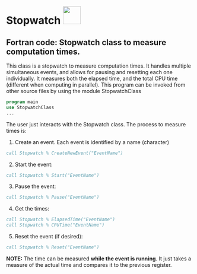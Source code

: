# Stopwatch <img src="https://media-curse.cursecdn.com/attachments/231/56/4b2aa3b661c3ea1df158ea604259cc6f.png" width="48">


## Fortran code: Stopwatch class to measure computation times.

   This class is a stopwatch to measure computation times. It handles 
  multiple simultaneous events, and allows for pausing and resetting each
  one individually. It measures both the elapsed time, and the total
  CPU time (different when computing in parallel). This program can be 
  invoked from other source files by using the module StopwatchClass
  ```fortran
program main
  use StopwatchClass
  ...
```

  The user just interacts with the Stopwatch class. The process to measure
  times is:

  1. Create an event. Each event is identified by a name (character)
  ```fortran
call Stopwatch % CreateNewEvent("EventName")
```
           

  2. Start the event:
  
  ```fortran
call Stopwatch % Start("EventName")
```
           

  3. Pause the event:
  
  ```fortran
call Stopwatch % Pause("EventName")
```

  4. Get the times:
  
  ```fortran
call Stopwatch % ElapsedTime("EventName")
call Stopwatch % CPUTime("EventName")
```


   5. Reset the event (if desired):
   
  ```fortran
call Stopwatch % Reset("EventName")
```
  **NOTE:** The time can be measured **while the event is running**. It just takes
  a measure of the actual time and compares it to the previous register.
 
